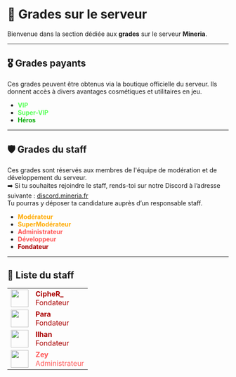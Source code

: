# 📛 Grades sur le serveur

Bienvenue dans la section dédiée aux **grades** sur le serveur **Mineria**.

---

## 🎖️ Grades payants

Ces grades peuvent être obtenus via la boutique officielle du serveur. Ils donnent accès à divers avantages cosmétiques et utilitaires en jeu.

- <span style="color:#55FF55">**VIP**</span>  
- <span style="color:#55FF55">**Super-VIP**</span>  
- <span style="color:#00AA00">**Héros**</span>

---

## 🛡️ Grades du staff

Ces grades sont réservés aux membres de l'équipe de modération et de développement du serveur.  
➡️ Si tu souhaites rejoindre le staff, rends-toi sur notre Discord à l’adresse suivante : [discord.mineria.fr](https://discord.mineria.fr)  
Tu pourras y déposer ta candidature auprès d’un responsable staff.

- <span style="color:#FFAA00">**Modérateur**</span>  
- <span style="color:#FFAA00">**SuperModérateur**</span>  
- <span style="color:#FF5555">**Administrateur**</span>  
- <span style="color:#FF5555">**Développeur**</span>  
- <span style="color:#AA0000">**Fondateur**</span>

---

## 👑 Liste du staff

<table>
  <tr>
    <td><img src="https://mineria.fr/api/skin-api/avatars/face/CipheR_.png" width="40"></td>
    <td>
      <strong style="color:#AA0000;">CipheR_</strong><br/>
      <span style="color:#AA0000;">Fondateur</span>
    </td>
  </tr>
  <tr>
    <td><img src="https://mineria.fr/api/skin-api/avatars/face/Para.png" width="40"></td>
    <td>
      <strong style="color:#AA0000;">Para</strong><br/>
      <span style="color:#AA0000;">Fondateur</span>
    </td>
  </tr>
  <tr>
    <td><img src="https://mineria.fr/api/skin-api/avatars/face/Ilhan.png" width="40"></td>
    <td>
      <strong style="color:#AA0000;">Ilhan</strong><br/>
      <span style="color:#AA0000;">Fondateur</span>
    </td>
  </tr>
  <tr>
    <td><img src="https://mineria.fr/api/skin-api/avatars/face/Zey.png" width="40"></td>
    <td>
      <strong style="color:#FF5555;">Zey</strong><br/>
      <span style="color:#FF5555;">Administrateur</span>
    </td>
  </tr>
</table>

